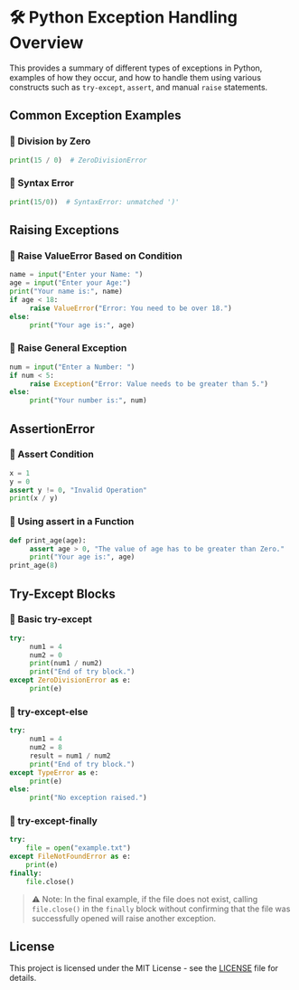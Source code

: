 # 🛠️ Python Exception Handling Overview

This provides a summary of different types of exceptions in Python, examples of how they occur, and how to handle them using various constructs such as `try-except`, `assert`, and manual `raise` statements.


## Common Exception Examples

### 🔸 Division by Zero
```python
print(15 / 0)  # ZeroDivisionError
```

### 🔸 Syntax Error
```python
print(15/0))  # SyntaxError: unmatched ')'
```


## Raising Exceptions

### 🔹 Raise ValueError Based on Condition
```python
name = input("Enter your Name: ")
age = input("Enter your Age:")
print("Your name is:", name)
if age < 18:
     raise ValueError("Error: You need to be over 18.")
else:
     print("Your age is:", age)
```

### 🔹 Raise General Exception
```python
num = input("Enter a Number: ")
if num < 5:
     raise Exception("Error: Value needs to be greater than 5.")
else:
     print("Your number is:", num)
```


## AssertionError

### 🔹 Assert Condition
```python
x = 1
y = 0
assert y != 0, "Invalid Operation"
print(x / y)
```

### 🔹 Using assert in a Function
```python
def print_age(age):
     assert age > 0, "The value of age has to be greater than Zero."
     print("Your age is:", age)
print_age(8)
```

## Try-Except Blocks

### 🔹 Basic try-except
```python
try:
     num1 = 4
     num2 = 0
     print(num1 / num2)
     print("End of try block.")
except ZeroDivisionError as e:
     print(e)
```

### 🔹 try-except-else
```python
try:
     num1 = 4
     num2 = 8
     result = num1 / num2
     print("End of try block.")
except TypeError as e:
     print(e)
else:
     print("No exception raised.")
```

### 🔹 try-except-finally
```python
try:
    file = open("example.txt")
except FileNotFoundError as e:
    print(e)
finally:
    file.close()
```

> ⚠️ Note: In the final example, if the file does not exist, calling `file.close()` in the `finally` block without confirming that the file was successfully opened will raise another exception.

## 


## License
This project is licensed under the MIT License - see the [LICENSE](https://github.com/snehs19space/100_Projects/blob/main/LICENSE) file for details.
